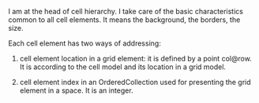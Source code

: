 I am at the head of cell hierarchy. I take care of the basic characteristics common to all cell elements. It means the background, the borders, the size.

Each cell element has two ways of addressing: 

1. cell element location in a grid element: it is defined by a point col@row. It is according to the cell model and its location in a grid model.

2. cell element index in an OrderedCollection used for presenting the grid element in a space. It is an integer.